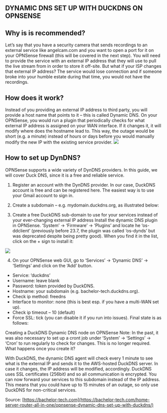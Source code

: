 DYNAMIC DNS SET UP WITH DUCKDNS ON OPNSENSE
---
## Why is is recommended?

Let’s say that you have a security camera that sends recordings to an external service like angelcam.com and you want to open a port for it on your OPNSense firewall (this will be covered in the next step). You will need to provide the service with an external IP address that they will use to pull the live stream from in order to store it off-site. But what if your ISP changes that external IP address? The service would lose connection and if someone broke into your humble estate during that time, you would not have the recordings.

## How does it work?

Instead of you providing an external IP address to third party, you will provide a host name that points to it – this is called Dynamic DNS. On your OPNSense, you would run a plugin that periodically checks for what external IP address is assigned on your WAN interface. If it changes it, it will modify where does the hostname lead to. This way, the outage would be short (e.g. a minute) instead of hours or days before you would manually modify the new IP with the existing service provider.
<img src=https://imgur.com/hjzuXhV>

## How to set up DynDNS?

OPNSense supports a wide variety of DynDNS providers. In this guide, we will cover Duck DNS, since it is a free and reliable service.

   1. Register an account with the DynDNS provider. In our case, DuckDNS account is free and can be registered here. The easiest way is to use your Gmail account to sign in.
   2. Create a subdomain – e.g. mydomain.duckdns.org, as illustrated below:

   3. Create a free DuckDNS sub-domain to use for your services instead of your ever-changing external IP address
Install the dynamic DNS plugin in OPNSense. ‘System’ -> ‘Firmware’ -> ‘Plugins’ and locate he ‘os-ddclient’ (previously before 23.7, the plugin was called ‘os-dynds’ but was deprecated despite being pretty good). When you find it in the list, click on the + sign to install it:
<img src=https://imgur.com/a2MiA2g>

   4. On your OPNSense web GUI, go to ‘Services’ -> ‘Dynamic DNS’ -> ‘Settings’ and click on the ‘Add’ button.
   - Service: ‘duckdns’
   - Username: leave blank
   - Password: token provided by DuckDNS.
   - Hostname: your subdomain (e.g. bachelor-tech.duckdns.org).
   - Check ip method: freedns
   - Interface to monitor: none (this is best esp. if you have a multi-WAN set up).
   - Check ip timeout – 10 (default)
   - Force SSL: tick (you can disable it if you run into issues).
Final state is as follows:


Creating a DuckDNS Dynamic DNS node on OPNSense
Note: In the past, it was also necessary to set up a cront job under ‘System’ -> ‘Settings’ -> ‘Cron’ to run regularly to check for changes. This is no longer required.
What happens once you create it?

With DuckDNS, the dynamic DNS agent will check every 1 minute to see what is the external IP and sends it to the AWS-hosted DuckDNS server. In case it changes, the IP address will be modified, accordingly. DuckDNS uses SSL certificates (256bit) and so all communication is encrypted. You can now forward your services to this subdomain instead of the IP address. This means that you could have up to 15 minutes of an outage, so only use DuckDNS for non-critical services.

Source: [https://bachelor-tech.com](https://bachelor-tech.com/home-server-router-all-in-one/opnsense-dynamic-dns-set-up-with-duckdns/)
